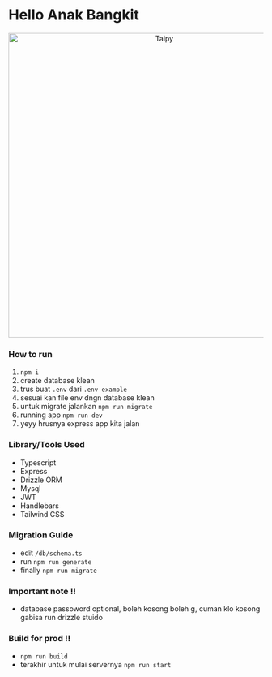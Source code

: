 # Hello Anak Bangkit

<div align="center">
  <picture>
    <source media="(prefers-color-scheme: dark)" srcset="https://media.tenor.com/PwyXG1fXm_IAAAAM/asuka-langley.gif">
    <img alt="Taipy" src="https://c.tenor.com/oifgBY6atjsAAAAC/tenor.gif" width="600" />
  </picture>
</div>

### How to run

1. `npm i`
2. create database klean
3. trus buat `.env` dari `.env example`
4. sesuai kan file env dngn database klean
5. untuk migrate jalankan `npm run migrate`
6. running app `npm run dev`
7. yeyy hrusnya express app kita jalan

### Library/Tools Used

- Typescript
- Express
- Drizzle ORM
- Mysql
- JWT
- Handlebars
- Tailwind CSS

### Migration Guide

- edit `/db/schema.ts`
- run `npm run generate`
- finally `npm run migrate`

### Important note !!

- database passoword optional, boleh kosong boleh g, cuman klo kosong gabisa run drizzle stuido

### Build for prod !!

- `npm run build`
- terakhir untuk mulai servernya `npm run start`

